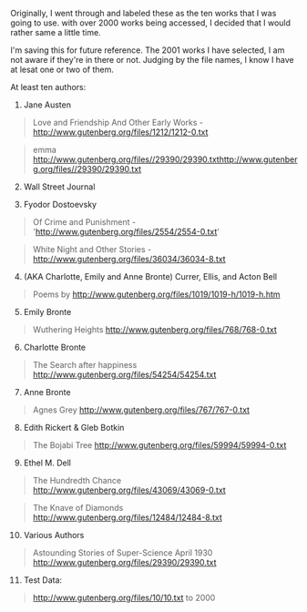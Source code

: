 Originally, I went through and labeled these as the ten works that I was going to use. with over 2000 works being accessed, I decided that I would rather same a little time. 

I'm saving this for future reference. The 2001 works I have selected, I am not aware if they're in there or not. Judging by the file names, I know I have at lesat one or two of them. 

At least ten authors:

1. Jane Austen

> Love and Friendship And Other Early Works - http://www.gutenberg.org/files/1212/1212-0.txt 

> emma http://www.gutenberg.org/files//29390/29390.txthttp://www.gutenberg.org/files//29390/29390.txt

2. Wall Street Journal 

3. Fyodor Dostoevsky

> Of Crime and Punishment - 'http://www.gutenberg.org/files/2554/2554-0.txt'

> White Night and Other Stories - http://www.gutenberg.org/files/36034/36034-8.txt

4. (AKA Charlotte, Emily and Anne Bronte) Currer, Ellis, and Acton Bell

> Poems by http://www.gutenberg.org/files/1019/1019-h/1019-h.htm

5. Emily Bronte

> Wuthering Heights http://www.gutenberg.org/files/768/768-0.txt

6. Charlotte Bronte

> The Search after happiness http://www.gutenberg.org/files/54254/54254.txt

7. Anne Bronte

> Agnes Grey http://www.gutenberg.org/files/767/767-0.txt

8. Edith Rickert & Gleb Botkin

> The Bojabi Tree http://www.gutenberg.org/files/59994/59994-0.txt

9. Ethel M. Dell

> The Hundredth Chance http://www.gutenberg.org/files/43069/43069-0.txt

> The Knave of Diamonds http://www.gutenberg.org/files/12484/12484-8.txt

10. Various Authors

> Astounding Stories of Super-Science April 1930 http://www.gutenberg.org/files/29390/29390.txt

11. Test Data: 
> http://www.gutenberg.org/files/10/10.txt to 2000